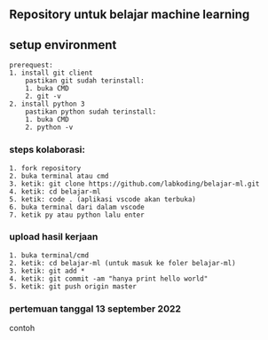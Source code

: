 ## Repository untuk belajar machine learning
## setup environment
    prerequest:
    1. install git client
        pastikan git sudah terinstall:
        1. buka CMD
        2. git -v
    2. install python 3
        pastikan python sudah terinstall:
        1. buka CMD
        2. python -v
### steps kolaborasi:
    1. fork repository
    2. buka terminal atau cmd
    3. ketik: git clone https://github.com/labkoding/belajar-ml.git
    4. ketik: cd belajar-ml
    5. ketik: code . (aplikasi vscode akan terbuka)
    6. buka terminal dari dalam vscode
    7. ketik py atau python lalu enter
### upload hasil kerjaan
    1. buka terminal/cmd
    2. ketik: cd belajar-ml (untuk masuk ke foler belajar-ml)
    3. ketik: git add *
    4. ketik: git commit -am "hanya print hello world"
    5. ketik: git push origin master

### pertemuan tanggal 13 september 2022
 contoh